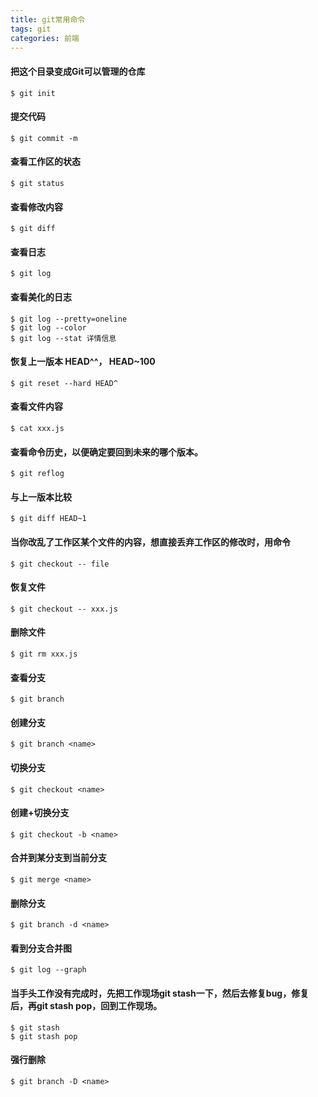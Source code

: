 ```yaml
---
title: git常用命令
tags: git
categories: 前端
---
```



#### 把这个目录变成Git可以管理的仓库

```
$ git init 
```
####  提交代码
 
```
$ git commit -m 
```

<!--more-->


#### 查看工作区的状态

```
$ git status 
```
#### 查看修改内容

```
$ git diff 
```
#### 查看日志

```
$ git log 
```
#### 查看美化的日志

```
$ git log --pretty=oneline 
$ git log --color 
$ git log --stat 详情信息
```

#### 恢复上一版本 HEAD^^， HEAD~100

```
$ git reset --hard HEAD^ 
```
#### 查看文件内容

```
$ cat xxx.js 
```
#### 查看命令历史，以便确定要回到未来的哪个版本。

```
$ git reflog  
```
#### 与上一版本比较

```
$ git diff HEAD~1 
```
#### 当你改乱了工作区某个文件的内容，想直接丢弃工作区的修改时，用命令

```
$ git checkout -- file  
```
#### 恢复文件

```
$ git checkout -- xxx.js 
```
#### 删除文件 	

```
$ git rm xxx.js 
```
#### 查看分支

```
$ git branch 
```
#### 创建分支

```
$ git branch <name> 
```
#### 切换分支

```
$ git checkout <name> 
```
#### 创建+切换分支

```
$ git checkout -b <name> 
```
#### 合并到某分支到当前分支	

```
$ git merge <name> 
```
#### 删除分支

```
$ git branch -d <name>  
```

#### 看到分支合并图
```
$ git log --graph
```

#### 当手头工作没有完成时，先把工作现场git stash一下，然后去修复bug，修复后，再git stash pop，回到工作现场。
```
$ git stash
$ git stash pop
```

#### 强行删除

```
$ git branch -D <name>
```